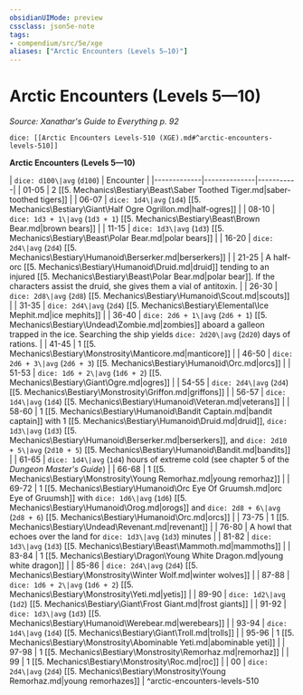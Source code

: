 ```yaml
---
obsidianUIMode: preview
cssclass: json5e-note
tags:
- compendium/src/5e/xge
aliases: ["Arctic Encounters (Levels 5—10)"]
---
```

# Arctic Encounters (Levels 5—10)
*Source: Xanathar's Guide to Everything p. 92* 

`dice: [[Arctic Encounters Levels-510 (XGE).md#^arctic-encounters-levels-510]]`

**Arctic Encounters (Levels 5—10)**

| `dice: d100\|avg` (`d100`) | Encounter |
|-------------|--------------|-----------|
| 01-05 | 2 [[5. Mechanics\Bestiary\Beast\Saber Toothed Tiger.md|saber-toothed tigers]] |
| 06-07 | `dice: 1d4\|avg` (`1d4`) [[5. Mechanics\Bestiary\Giant\Half Ogre Ogrillon.md|half-ogres]] |
| 08-10 | `dice: 1d3 + 1\|avg` (`1d3 + 1`) [[5. Mechanics\Bestiary\Beast\Brown Bear.md|brown bears]] |
| 11-15 | `dice: 1d3\|avg` (`1d3`) [[5. Mechanics\Bestiary\Beast\Polar Bear.md|polar bears]] |
| 16-20 | `dice: 2d4\|avg` (`2d4`) [[5. Mechanics\Bestiary\Humanoid\Berserker.md|berserkers]] |
| 21-25 | A half-orc [[5. Mechanics\Bestiary\Humanoid\Druid.md|druid]] tending to an injured [[5. Mechanics\Bestiary\Beast\Polar Bear.md|polar bear]]. If the characters assist the druid, she gives them a vial of antitoxin. |
| 26-30 | `dice: 2d8\|avg` (`2d8`) [[5. Mechanics\Bestiary\Humanoid\Scout.md|scouts]] |
| 31-35 | `dice: 2d4\|avg` (`2d4`) [[5. Mechanics\Bestiary\Elemental\Ice Mephit.md|ice mephits]] |
| 36-40 | `dice: 2d6 + 1\|avg` (`2d6 + 1`) [[5. Mechanics\Bestiary\Undead\Zombie.md|zombies]] aboard a galleon trapped in the ice. Searching the ship yields `dice: 2d20\|avg` (`2d20`) days of rations. |
| 41-45 | 1 [[5. Mechanics\Bestiary\Monstrosity\Manticore.md|manticore]] |
| 46-50 | `dice: 2d6 + 3\|avg` (`2d6 + 3`) [[5. Mechanics\Bestiary\Humanoid\Orc.md|orcs]] |
| 51-53 | `dice: 1d6 + 2\|avg` (`1d6 + 2`) [[5. Mechanics\Bestiary\Giant\Ogre.md|ogres]] |
| 54-55 | `dice: 2d4\|avg` (`2d4`) [[5. Mechanics\Bestiary\Monstrosity\Griffon.md|griffons]] |
| 56-57 | `dice: 1d4\|avg` (`1d4`) [[5. Mechanics\Bestiary\Humanoid\Veteran.md|veterans]] |
| 58-60 | 1 [[5. Mechanics\Bestiary\Humanoid\Bandit Captain.md|bandit captain]] with 1 [[5. Mechanics\Bestiary\Humanoid\Druid.md|druid]], `dice: 1d3\|avg` (`1d3`) [[5. Mechanics\Bestiary\Humanoid\Berserker.md|berserkers]], and `dice: 2d10 + 5\|avg` (`2d10 + 5`) [[5. Mechanics\Bestiary\Humanoid\Bandit.md|bandits]] |
| 61-65 | `dice: 1d4\|avg` (`1d4`) hours of extreme cold (see chapter 5 of the *Dungeon Master's Guide*) |
| 66-68 | 1 [[5. Mechanics\Bestiary\Monstrosity\Young Remorhaz.md|young remorhaz]] |
| 69-72 | 1 [[5. Mechanics\Bestiary\Humanoid\Orc Eye Of Gruumsh.md|orc Eye of Gruumsh]] with `dice: 1d6\|avg` (`1d6`) [[5. Mechanics\Bestiary\Humanoid\Orog.md|orogs]] and `dice: 2d8 + 6\|avg` (`2d8 + 6`) [[5. Mechanics\Bestiary\Humanoid\Orc.md|orcs]] |
| 73-75 | 1 [[5. Mechanics\Bestiary\Undead\Revenant.md|revenant]] |
| 76-80 | A howl that echoes over the land for `dice: 1d3\|avg` (`1d3`) minutes |
| 81-82 | `dice: 1d3\|avg` (`1d3`) [[5. Mechanics\Bestiary\Beast\Mammoth.md|mammoths]] |
| 83-84 | 1 [[5. Mechanics\Bestiary\Dragon\Young White Dragon.md|young white dragon]] |
| 85-86 | `dice: 2d4\|avg` (`2d4`) [[5. Mechanics\Bestiary\Monstrosity\Winter Wolf.md|winter wolves]] |
| 87-88 | `dice: 1d6 + 2\|avg` (`1d6 + 2`) [[5. Mechanics\Bestiary\Monstrosity\Yeti.md|yetis]] |
| 89-90 | `dice: 1d2\|avg` (`1d2`) [[5. Mechanics\Bestiary\Giant\Frost Giant.md|frost giants]] |
| 91-92 | `dice: 1d3\|avg` (`1d3`) [[5. Mechanics\Bestiary\Humanoid\Werebear.md|werebears]] |
| 93-94 | `dice: 1d4\|avg` (`1d4`) [[5. Mechanics\Bestiary\Giant\Troll.md|trolls]] |
| 95-96 | 1 [[5. Mechanics\Bestiary\Monstrosity\Abominable Yeti.md|abominable yeti]] |
| 97-98 | 1 [[5. Mechanics\Bestiary\Monstrosity\Remorhaz.md|remorhaz]] |
| 99 | 1 [[5. Mechanics\Bestiary\Monstrosity\Roc.md|roc]] |
| 00 | `dice: 2d4\|avg` (`2d4`) [[5. Mechanics\Bestiary\Monstrosity\Young Remorhaz.md|young remorhazes]] |
^arctic-encounters-levels-510